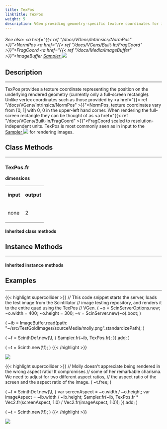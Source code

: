 ```yaml
---
title: TexPos
linkTitle: TexPos
weight: 5
description: VGen providing geometry-specific texture coordinates for image sampling.
---
```

<!-- generated file, please edit the original .schelp file(in the Scintillator repository) and then run schelpToMarkDown.scdscript to regenerate. -->
###### See also: <a href="{{< ref "/docs/VGens/Intrinsics/NormPos" >}}">NormPos</a> <a href="{{< ref "/docs/VGens/Built-In/FragCoord" >}}">FragCoord</a> <a href="{{< ref "/docs/Media/ImageBuffer" >}}">ImageBuffer</a> <a href="https://doc.sccode.org/Classes/Sampler.html">Sampler <img src="/images/external-link.svg" class="one-liner"></a> 



## Description
---



TexPos provides a texture coordinate representing the position on the underlying rendered geometry (currently only a full-screen rectangle). Unlike vertex coordinates such as those provided by <a href="{{< ref "/docs/VGens/Intrinsics/NormPos" >}}">NormPos</a>, texture coordinates vary from [0, 1] with 0, 0 in the upper-left hand corner. When rendering the full-screen rectangle they can be thought of as <a href="{{< ref "/docs/VGens/Built-In/FragCoord" >}}">FragCoord</a> scaled to resolution-independent units. TexPos is most commonly seen as in input to the <a href="https://doc.sccode.org/Classes/Sampler.html">Sampler <img src="/images/external-link.svg" class="one-liner"></a> for rendering images.



## Class Methods
---



### TexPos.fr



<strong>dimensions</strong>


<table>
<tr><td>

<strong>input</strong>

</td><td>

<strong>output</strong>

</td></tr>
<tr><td>

none

</td><td>

2

</td></tr>

</table>


#### Inherited class methods



## Instance Methods
---



#### Inherited instance methods



## Examples
---



{{< highlight supercollider >}}
// This code snippet starts the server, loads the test image from the Scintillator
// image testing repository, and renders it to the entire quad using the TexPos
// VGen.
(
~o = ScinServerOptions.new;
~o.width = 400;
~o.height = 300;
~v = ScinServer.new(~o).boot;
)

(
~ib = ImageBuffer.read(path: "~/src/TestGoldImages/sourceMedia/molly.png".standardizePath);
)

(
~f = ScinthDef.new(\f, {
    Sampler.fr(~ib, TexPos.fr);
}).add;
)

(
~t = Scinth.new(\f);
)
{{< /highlight >}}

<img src="/images/schelp/TexPosA.png" />

{{< highlight supercollider >}}
// Molly doesn't appreciate being rendered in the wrong aspect ratio! It compromises
// some of her remarkable charisma. We need to adjust for two different aspect ratios,
// the aspect ratio of the screen and the aspect ratio of the image.
(
~t.free;
)

(
~f = ScinthDef.new(\f, {
    var screenAspect = ~o.width / ~o.height;
    var imageAspect = ~ib.width / ~ib.height;
    Sampler.fr(~ib,
        TexPos.fr * Vec2.fr(screenAspect, 1.0) / Vec2.fr(imageAspect, 1.0));
}).add;
)

(
~t = Scinth.new(\f);
)
{{< /highlight >}}

<img src="/images/schelp/TexPosB.png" />



